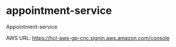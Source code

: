 # appointment-service
Appointment-service

AWS URL: https://hcl-aws-gp-cnc.signin.aws.amazon.com/console
